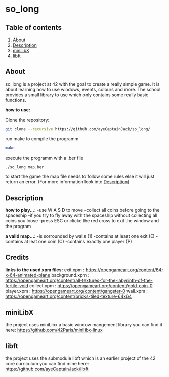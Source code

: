 # so_long

## Table of contents

1. [About](#about)
2. [Description](#description)
3. [minilibX](#minilibx)
4. [libft](#libft)


## About
so_long is a project at 42 with the goal to create a really simple game. It is about learning how to use windows, events, colours and more.
The school provides a small library to use which only contains some really basic functions. 

**how to use:**

Clone the repository:
```bash
git clone --recursive https://github.com/ayeCaptainJack/so_long/
```
run make to compile the programm 
```bash
make
```
execute the programm with a .ber file
```bash
./so_long map.ber
```
to start the game the map file needs to follow some rules else it will just return an error. (For more information look into [Description](#description))


## Description
**how to play...:**
-use W A S D to move
-collect all coins before going to the spaceship
-if you try to fly away with the spaceship without collecting all coins you loose
-press ESC or clicke the red cross to exit the window and the program

**a valid map...:**
-is sorrounded by walls (1)
-contains at least one exit (E)
-contains at leat one coin (C)
-contains exactly one player (P)


## Credits

**links to the used xpm files:**
exit.xpm : https://opengameart.org/content/64-x-64-animated-plane
background.xpm : https://opengameart.org/content/all-textures-for-the-labyrinth-of-the-fertile-void
collect.xpm : https://opengameart.org/content/gold-coin-0
player.xpm : https://opengameart.org/content/gangster-0
wall.xpm : https://opengameart.org/content/bricks-tiled-texture-64x64


## miniLibX
the project uses miniLibx a basic window mangement library you can find it here:
https://github.com/42Paris/minilibx-linux

## libft
the project uses the submodule libft which is an earlier project of the 42 core curriculum
you can find mine here: https://github.com/ayeCaptainJack/libft


